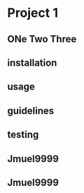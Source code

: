 
# Project 1
## ONe Two Three
## installation
## usage
## 
## guidelines
## testing
## Jmuel9999
## Jmuel9999
